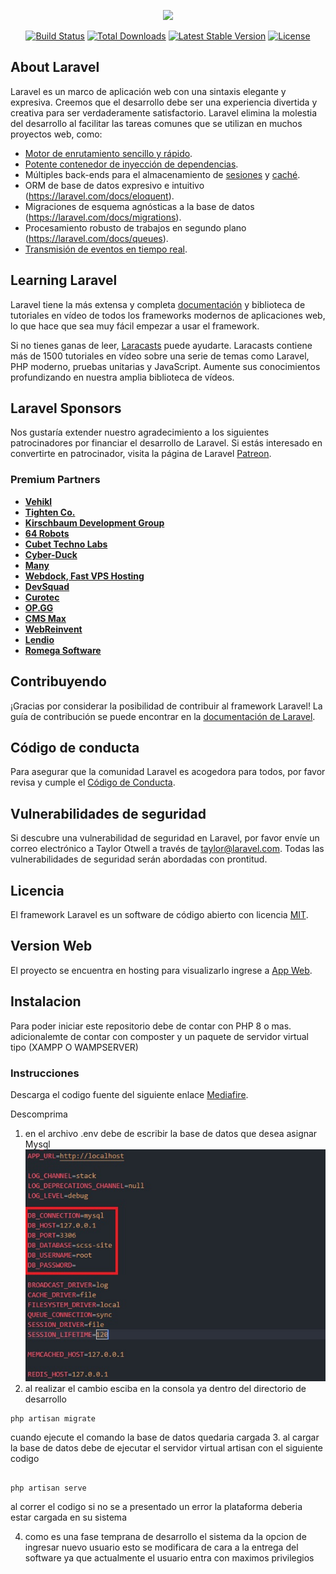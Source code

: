 <p align="center"><a href="https://laravel.com" target="_blank"><img src="https://raw.githubusercontent.com/laravel/art/master/logo-lockup/5%20SVG/2%20CMYK/1%20Full%20Color/laravel-logolockup-cmyk-red.svg" width="400"></a></p>

<p align="center">
<a href="https://travis-ci.org/laravel/framework"><img src="https://travis-ci.org/laravel/framework.svg" alt="Build Status"></a>
<a href="https://packagist.org/packages/laravel/framework"><img src="https://img.shields.io/packagist/dt/laravel/framework" alt="Total Downloads"></a>
<a href="https://packagist.org/packages/laravel/framework"><img src="https://img.shields.io/packagist/v/laravel/framework" alt="Latest Stable Version"></a>
<a href="https://packagist.org/packages/laravel/framework"><img src="https://img.shields.io/packagist/l/laravel/framework" alt="License"></a>
</p>

## About Laravel

Laravel es un marco de aplicación web con una sintaxis elegante y expresiva. Creemos que el desarrollo debe ser una experiencia divertida y creativa para ser verdaderamente satisfactorio. Laravel elimina la molestia del desarrollo al facilitar las tareas comunes que se utilizan en muchos proyectos web, como:

- [Motor de enrutamiento sencillo y rápido](https://laravel.com/docs/routing).
- [Potente contenedor de inyección de dependencias](https://laravel.com/docs/container).
- Múltiples back-ends para el almacenamiento de [sesiones](https://laravel.com/docs/session) y    [caché](https://laravel.com/docs/cache).
- ORM de base de datos expresivo e intuitivo (https://laravel.com/docs/eloquent).
- Migraciones de esquema agnósticas a la base de datos (https://laravel.com/docs/migrations).
- Procesamiento robusto de trabajos en segundo plano (https://laravel.com/docs/queues).
- [Transmisión de eventos en tiempo real](https://laravel.com/docs/broadcasting).



## Learning Laravel

Laravel tiene la más extensa y completa [documentación](https://laravel.com/docs) y biblioteca de tutoriales en vídeo de todos los frameworks modernos de aplicaciones web, lo que hace que sea muy fácil empezar a usar el framework.

Si no tienes ganas de leer, [Laracasts](https://laracasts.com) puede ayudarte. Laracasts contiene más de 1500 tutoriales en vídeo sobre una serie de temas como Laravel, PHP moderno, pruebas unitarias y JavaScript. Aumente sus conocimientos profundizando en nuestra amplia biblioteca de vídeos.

## Laravel Sponsors

Nos gustaría extender nuestro agradecimiento a los siguientes patrocinadores por financiar el desarrollo de Laravel. Si estás interesado en convertirte en patrocinador, visita la página de Laravel [Patreon](https://patreon.com/taylorotwell).

### Premium Partners

-   **[Vehikl](https://vehikl.com/)**
-   **[Tighten Co.](https://tighten.co)**
-   **[Kirschbaum Development Group](https://kirschbaumdevelopment.com)**
-   **[64 Robots](https://64robots.com)**
-   **[Cubet Techno Labs](https://cubettech.com)**
-   **[Cyber-Duck](https://cyber-duck.co.uk)**
-   **[Many](https://www.many.co.uk)**
-   **[Webdock, Fast VPS Hosting](https://www.webdock.io/en)**
-   **[DevSquad](https://devsquad.com)**
-   **[Curotec](https://www.curotec.com/services/technologies/laravel/)**
-   **[OP.GG](https://op.gg)**
-   **[CMS Max](https://www.cmsmax.com/)**
-   **[WebReinvent](https://webreinvent.com/?utm_source=laravel&utm_medium=github&utm_campaign=patreon-sponsors)**
-   **[Lendio](https://lendio.com)**
-   **[Romega Software](https://romegasoftware.com)**

## Contribuyendo

¡Gracias por considerar la posibilidad de contribuir al framework Laravel! La guía de contribución se puede encontrar en la [documentación de Laravel](https://laravel.com/docs/contributions).

## Código de conducta

Para asegurar que la comunidad Laravel es acogedora para todos, por favor revisa y cumple el [Código de Conducta](https://laravel.com/docs/contributions#code-of-conduct).

## Vulnerabilidades de seguridad

Si descubre una vulnerabilidad de seguridad en Laravel, por favor envíe un correo electrónico a Taylor Otwell a través de [taylor@laravel.com](mailto:taylor@laravel.com). Todas las vulnerabilidades de seguridad serán abordadas con prontitud.

## Licencia

El framework Laravel es un software de código abierto con licencia [MIT](https://opensource.org/licenses/MIT).

## Version Web

El proyecto se encuentra en hosting para visualizarlo ingrese a [App Web](https://back.swifico.co/login).



## Instalacion

Para poder iniciar este repositorio debe de contar con PHP 8 o mas.
adicionalemte de contar con composter y un paquete de servidor virtual tipo (XAMPP O WAMPSERVER)

### Instrucciones

Descarga el codigo fuente del siguiente enlace [Mediafire](https://www.mediafire.com/file/nkrag018or2sa4m/scss-sistema.zip/file).

Descomprima

1. en el archivo .env debe de escribir la base de datos que desea asignar Mysql
   ![Imagen 1](/imagen1.jpg)
2. al realizar el cambio esciba en la consola ya dentro del directorio de desarrollo

```
php artisan migrate
```

cuando ejecute el comando la base de datos quedaria cargada
3. al cargar la base de datos debe de ejecutar el servidor virtual artisan con el siguiente codigo

```

php artisan serve

```
al correr el codigo si no se a presentado un error la plataforma deberia estar cargada en su sistema

4. como es una fase temprana de desarrollo el sistema da la opcion de ingresar nuevo usuario
   esto se modificara de cara a la entrega del software ya que actualmente el usuario entra con maximos privilegios
